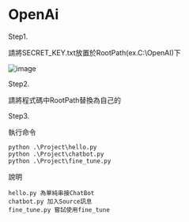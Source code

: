 # OpenAi
Step1.

請將SECRET_KEY.txt放置於RootPath(ex.C:\OpenAI\)下

![image](https://user-images.githubusercontent.com/5087075/224464440-18c0f9d9-53cd-4c7f-9145-c5102cd0a0bd.png)


Step2.

請將程式碼中RootPath替換為自己的


Step3.

執行命令
```
python .\Project\hello.py
python .\Project\chatbot.py
python .\Project\fine_tune.py
```


說明
```
hello.py 為單純串接ChatBot
chatbot.py 加入Source訊息
fine_tune.py 嘗試使用fine_tune
```

